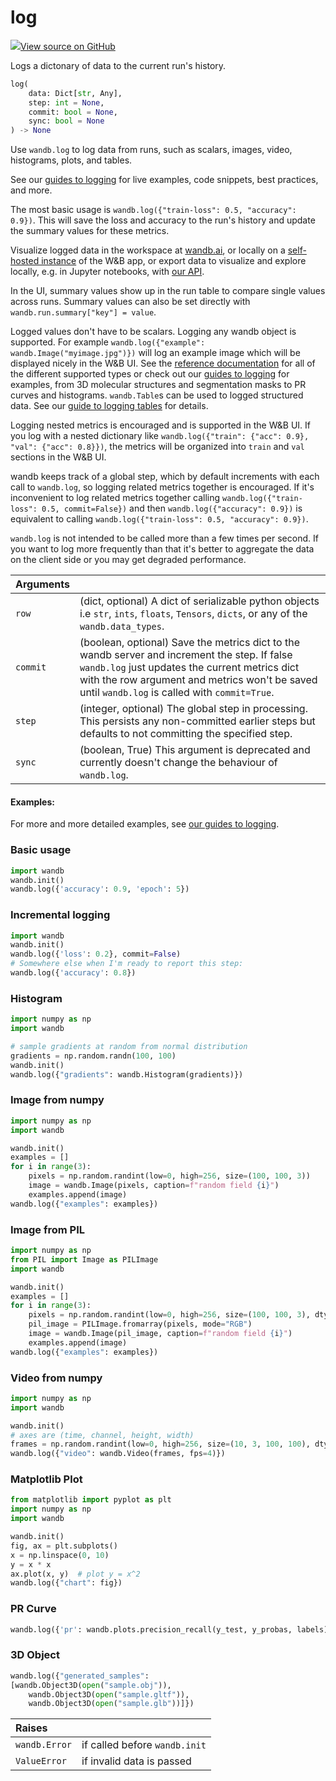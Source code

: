 # log



[![](https://www.tensorflow.org/images/GitHub-Mark-32px.png)View source on GitHub](https://www.github.com/wandb/client/tree/latest/wandb/sdk/wandb_run.py#L1125-L1351)



Logs a dictonary of data to the current run's history.

```python
log(
    data: Dict[str, Any],
    step: int = None,
    commit: bool = None,
    sync: bool = None
) -> None
```




Use `wandb.log` to log data from runs, such as scalars, images, video,
histograms, plots, and tables.

See our [guides to logging](https://docs.wandb.ai/guides/track/log) for
live examples, code snippets, best practices, and more.

The most basic usage is `wandb.log({"train-loss": 0.5, "accuracy": 0.9})`.
This will save the loss and accuracy to the run's history and update
the summary values for these metrics.

Visualize logged data in the workspace at [wandb.ai](https://wandb.ai),
or locally on a [self-hosted instance](https://docs.wandb.ai/self-hosted)
of the W&B app, or export data to visualize and explore locally, e.g. in
Jupyter notebooks, with [our API](https://docs.wandb.ai/guides/track/public-api-guide).

In the UI, summary values show up in the run table to compare single values across runs.
Summary values can also be set directly with `wandb.run.summary["key"] = value`.

Logged values don't have to be scalars. Logging any wandb object is supported.
For example `wandb.log({"example": wandb.Image("myimage.jpg")})` will log an
example image which will be displayed nicely in the W&B UI.
See the [reference documentation](https://docs.wandb.com/library/reference/data_types)
for all of the different supported types or check out our
[guides to logging](https://docs.wandb.ai/guides/track/log) for examples,
from 3D molecular structures and segmentation masks to PR curves and histograms.
`wandb.Table`s can be used to logged structured data. See our
[guide to logging tables](https://docs.wandb.ai/guides/data-vis/log-tables)
for details.

Logging nested metrics is encouraged and is supported in the W&B UI.
If you log with a nested dictionary like `wandb.log({"train":
{"acc": 0.9}, "val": {"acc": 0.8}})`, the metrics will be organized into
`train` and `val` sections in the W&B UI.

wandb keeps track of a global step, which by default increments with each
call to `wandb.log`, so logging related metrics together is encouraged.
If it's inconvenient to log related metrics together
calling `wandb.log({"train-loss": 0.5, commit=False})` and then
`wandb.log({"accuracy": 0.9})` is equivalent to calling
`wandb.log({"train-loss": 0.5, "accuracy": 0.9})`.

`wandb.log` is not intended to be called more than a few times per second.
If you want to log more frequently than that it's better to aggregate
the data on the client side or you may get degraded performance.

| Arguments |  |
| :--- | :--- |
|  `row` |  (dict, optional) A dict of serializable python objects i.e `str`, `ints`, `floats`, `Tensors`, `dicts`, or any of the `wandb.data_types`. |
|  `commit` |  (boolean, optional) Save the metrics dict to the wandb server and increment the step. If false `wandb.log` just updates the current metrics dict with the row argument and metrics won't be saved until `wandb.log` is called with `commit=True`. |
|  `step` |  (integer, optional) The global step in processing. This persists any non-committed earlier steps but defaults to not committing the specified step. |
|  `sync` |  (boolean, True) This argument is deprecated and currently doesn't change the behaviour of `wandb.log`. |



#### Examples:

For more and more detailed examples, see
[our guides to logging](https://docs.wandb.com/guides/track/log).

### Basic usage
<!--yeadoc-test:init-and-log-basic-->
```python
import wandb
wandb.init()
wandb.log({'accuracy': 0.9, 'epoch': 5})
```

### Incremental logging
<!--yeadoc-test:init-and-log-incremental-->
```python
import wandb
wandb.init()
wandb.log({'loss': 0.2}, commit=False)
# Somewhere else when I'm ready to report this step:
wandb.log({'accuracy': 0.8})
```

### Histogram
<!--yeadoc-test:init-and-log-histogram-->
```python
import numpy as np
import wandb

# sample gradients at random from normal distribution
gradients = np.random.randn(100, 100)
wandb.init()
wandb.log({"gradients": wandb.Histogram(gradients)})
```

### Image from numpy
<!--yeadoc-test:init-and-log-image-numpy-->
```python
import numpy as np
import wandb

wandb.init()
examples = []
for i in range(3):
    pixels = np.random.randint(low=0, high=256, size=(100, 100, 3))
    image = wandb.Image(pixels, caption=f"random field {i}")
    examples.append(image)
wandb.log({"examples": examples})
```

### Image from PIL
<!--yeadoc-test:init-and-log-image-pillow-->
```python
import numpy as np
from PIL import Image as PILImage
import wandb

wandb.init()
examples = []
for i in range(3):
    pixels = np.random.randint(low=0, high=256, size=(100, 100, 3), dtype=np.uint8)
    pil_image = PILImage.fromarray(pixels, mode="RGB")
    image = wandb.Image(pil_image, caption=f"random field {i}")
    examples.append(image)
wandb.log({"examples": examples})
```

### Video from numpy
<!--yeadoc-test:init-and-log-video-numpy-->
```python
import numpy as np
import wandb

wandb.init()
# axes are (time, channel, height, width)
frames = np.random.randint(low=0, high=256, size=(10, 3, 100, 100), dtype=np.uint8)
wandb.log({"video": wandb.Video(frames, fps=4)})
```

### Matplotlib Plot
<!--yeadoc-test:init-and-log-matplotlib-->
```python
from matplotlib import pyplot as plt
import numpy as np
import wandb

wandb.init()
fig, ax = plt.subplots()
x = np.linspace(0, 10)
y = x * x
ax.plot(x, y)  # plot y = x^2
wandb.log({"chart": fig})
```

### PR Curve
```python
wandb.log({'pr': wandb.plots.precision_recall(y_test, y_probas, labels)})
```

### 3D Object
```python
wandb.log({"generated_samples":
[wandb.Object3D(open("sample.obj")),
    wandb.Object3D(open("sample.gltf")),
    wandb.Object3D(open("sample.glb"))]})
```



| Raises |  |
| :--- | :--- |
|  `wandb.Error` |  if called before `wandb.init` |
|  `ValueError` |  if invalid data is passed |

